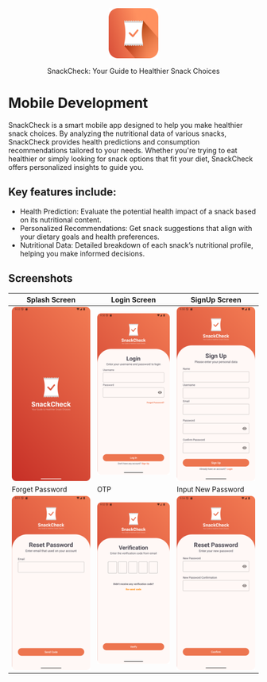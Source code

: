 <div align="center">
  <img src="https://github.com/SnackCheck-C242-PS242/.github/blob/cb18fd31cdea6d4550ba089fb3f19789e1cbf1c8/assests/App%20Ic.png" alt="Logo SnackCheck" style="width: 20%;">
  <p>SnackCheck: Your Guide to Healthier Snack Choices</p>
</div>

# Mobile Development
SnackCheck is a smart mobile app designed to help you make healthier snack choices. By analyzing the nutritional data of various snacks, SnackCheck provides health predictions and consumption recommendations tailored to your needs. Whether you're trying to eat healthier or simply looking for snack options that fit your diet, SnackCheck offers personalized insights to guide you.

## Key features include:
- Health Prediction: Evaluate the potential health impact of a snack based on its nutritional content.
- Personalized Recommendations: Get snack suggestions that align with your dietary goals and health preferences.
- Nutritional Data: Detailed breakdown of each snack’s nutritional profile, helping you make informed decisions.

## Screenshots

| Splash Screen                 | Login Screen                 | SignUp Screen                |
|-------------------------------|------------------------------|------------------------------|
| ![Splash Screen](https://github.com/SnackCheck-C242-PS242/Mobile-Development/blob/main/Screenshot/Splash%20Screen.png?raw=true) | ![Login Screen](https://github.com/SnackCheck-C242-PS242/Mobile-Development/blob/main/Screenshot/Login.png?raw=true) | ![SignUp Screen](https://github.com/SnackCheck-C242-PS242/Mobile-Development/blob/main/Screenshot/Sign%20Up.png?raw=true) |
| Forget Password               | OTP                          | Input New Password           |
| ![Forget Password](https://github.com/SnackCheck-C242-PS242/Mobile-Development/blob/main/Screenshot/Forget%20Password.png?raw=true) | ![OTP](https://github.com/SnackCheck-C242-PS242/Mobile-Development/blob/main/Screenshot/OTP.png?raw=true) | ![Input New Password](https://github.com/SnackCheck-C242-PS242/Mobile-Development/blob/main/Screenshot/New%20Password.png?raw=true) |

